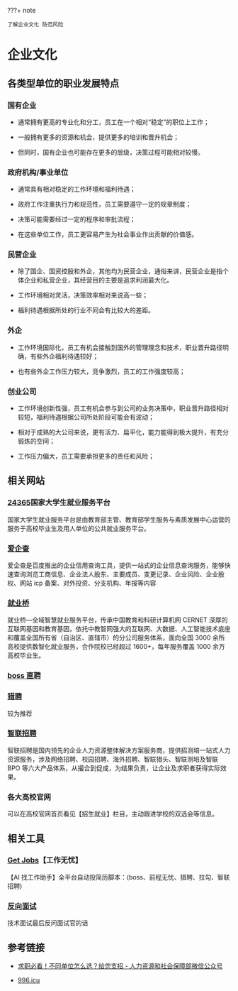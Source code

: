 ???+ note

    了解企业文化 防范风险

# **企业文化**

## 各类型单位的职业发展特点

### 国有企业

- 通常拥有更高的专业化和分工，员工在一个相对“稳定”的职位上工作；

- 一般拥有更多的资源和机会，提供更多的培训和晋升机会；

- 但同时，国有企业也可能存在更多的层级，决策过程可能相对较慢。

### 政府机构/事业单位

- 通常具有相对稳定的工作环境和福利待遇；

- 政府工作注重执行力和规范性，员工需要遵守一定的规章制度；

- 决策可能需要经过一定的程序和审批流程；

- 在这些单位工作，员工更容易产生为社会事业作出贡献的价值感。

### 民营企业

- 除了国企、国资控股和外企，其他均为民营企业，通俗来讲，民营企业是指个体企业和私营企业，其经营目的主要是追求利润最大化。

- 工作环境相对灵活，决策效率相对来说高一些；

- 福利待遇根据所处的行业不同会有比较大的差距。

### 外企

- 工作环境国际化，员工有机会接触到国外的管理理念和技术，职业晋升路径明确，有些外企福利待遇较好；

- 也有些外企工作压力较大，竞争激烈，员工的工作强度较高；

### 创业公司

- 工作环境创新性强，员工有机会参与到公司的业务决策中，职业晋升路径相对较短，福利待遇根据公司所处阶段可能会有波动；

- 相对于成熟的大公司来说，更有活力、扁平化，能力能得到极大提升，有充分锻炼的空间；

- 工作压力偏大，员工需要承担更多的责任和风险；

## 相关网站

### [24365](https://www.ncss.cn/)国家大学生就业服务平台

国家大学生就业服务平台是由教育部主管、教育部学生服务与素质发展中心运营的服务于高校毕业生及用人单位的公共就业服务平台。

### [爱企查](https://aiqicha.baidu.com/)

爱企查是百度推出的企业信用查询工具，提供一站式的企业信息查询服务，能够快速查询浏览工商信息、企业法人股东、主要成员、变更记录、企业风险、企业股权、网站 icp 备案、对外投资、分支机构、年报等内容

### [就业桥](https://www.jiuyeqiao.cn/)

就业桥—全域智慧就业服务平台，传承中国教育和科研计算机网 CERNET 深厚的互联网基因和教育基因，依托中教智网强大的互联网、大数据、人工智能技术底座和覆盖全国所有省（自治区、直辖市）的分公司服务体系，面向全国 3000 余所高校提供数智化就业服务，合作院校已经超过 1600+，每年服务覆盖 1000 余万高校毕业生。

### [boss 直聘](https://www.zhipin.com/)

### [猎聘](https://www.liepin.com/)

较为推荐

### [智联招聘](http://zhaopin.com/)

智联招聘是国内领先的企业人力资源整体解决方案服务商，提供招测培一站式人力资源服务，涉及网络招聘、校园招聘、海外招聘、智联猎头、智联测培及智联 BPO 等六大产品体系，从撮合到促成，为结果负责，让企业及求职者获得实际效果。

### 各大高校官网

可以在高校官网首页看见【招生就业】栏目，主动跟进学校的双选会等信息。

## 相关工具

### [Get Jobs](https://github.com/loks666/get_jobs)【工作无忧】

【AI 找工作助手】全平台自动投简历脚本：(boss、前程无忧、猎聘、拉勾、智联招聘)

### [反向面试](https://github.com/perklet/reverse-interview-zh)

技术面试最后反问面试官的话

## 参考链接

- [求职必看！不同单位怎么选？给您支招 - 人力资源和社会保障部微信公众号](https://mp.weixin.qq.com/s/73qrbACpmXc5cURJoQ92UA)

- [996.icu](https://996.icu/#/zh_CN)
